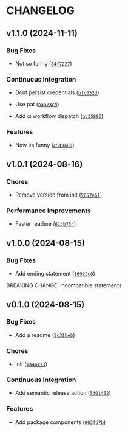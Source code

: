# CHANGELOG


## v1.1.0 (2024-11-11)

### Bug Fixes

- Not so funny
  ([`84f7227`](https://github.com/lalewis1/semp/commit/84f7227a25b389d2ac490d3642d4b0333265ff51))

### Continuous Integration

- Dont persist credentials
  ([`bfc652d`](https://github.com/lalewis1/semp/commit/bfc652d2774f2ef551e5c366fe0d7e88c0d7d3e2))

- Use pat
  ([`aaa73cd`](https://github.com/lalewis1/semp/commit/aaa73cd8a92a08ffdbf8c86bb5cea740e5c89868))

- Add ci workflow dispatch
  ([`ac35896`](https://github.com/lalewis1/semp/commit/ac358969d6044171291a8922c7c7b6252fd3213e))

### Features

- Now its funny
  ([`c549a80`](https://github.com/lalewis1/semp/commit/c549a809a468a3d90b0b6a1583d66de5211b2aad))


## v1.0.1 (2024-08-16)

### Chores

- Remove version from init
  ([`9657e61`](https://github.com/lalewis1/semp/commit/9657e61083d2a2fe1cf67a763e2c8ed93ab67cb2))

### Performance Improvements

- Faster readme
  ([`61cb734`](https://github.com/lalewis1/semp/commit/61cb73466be1a4379abccb35ac2cb6da98fcff80))


## v1.0.0 (2024-08-15)

### Bug Fixes

- Add ending statement
  ([`16922c0`](https://github.com/lalewis1/semp/commit/16922c0848de1d57a047491f74f6b46f6fa7c6f5))

BREAKING CHANGE: incompatible statements


## v0.1.0 (2024-08-15)

### Bug Fixes

- Add a readme
  ([`5c31beb`](https://github.com/lalewis1/semp/commit/5c31beb57f229f486cfdfb9dc24279af60ea66b2))

### Chores

- Init
  ([`1a46473`](https://github.com/lalewis1/semp/commit/1a46473ea0724f6b1c8d8235ad707035a994ddbe))

### Continuous Integration

- Add semantic release action
  ([`5d01462`](https://github.com/lalewis1/semp/commit/5d014629df16ee9d4cfd209625c283c3a534e260))

### Features

- Add package components
  ([`003fd7b`](https://github.com/lalewis1/semp/commit/003fd7b6eb995a1ce6933d92f60dcaf7d6379ebe))
